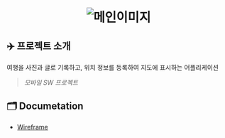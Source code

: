 <div align="center">

# ![메인이미지](https://user-images.githubusercontent.com/26592306/111571762-a6795a80-87ea-11eb-8c2e-64083c17796a.png)

</div>

## ✈️ 프로젝트 소개
여행을 사진과 글로 기록하고, 위치 정보를 등록하여 지도에 표시하는 어플리케이션
> _모바일 SW 프로젝트_

## 🗂 Documetation
- [Wireframe](https://www.figma.com/proto/3Q5JEVhMo3v1nT5wtvyEUB/%EB%AA%A8%EB%B0%94%EC%9D%BCSW%EC%8A%A4%ED%8A%9C%EB%94%94%EC%98%A4?node-id=32%3A0&scaling=min-zoom)



